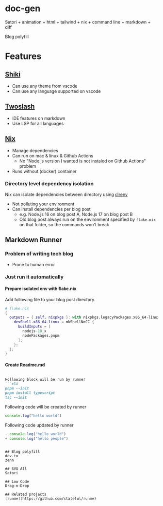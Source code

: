 # doc-gen
Satori + animation + html + tailwind + nix + command line + markdown + diff

Blog polyfill

# Features

## [Shiki](https://github.com/shikijs/shiki)
- Can use any theme from vscode
- Can use any language supported on vscode

## [Twoslash](https://www.npmjs.com/package/@typescript/twoslash)
- IDE features on markdown
- Use LSP for all languages

## [Nix](https://github.com/NixOS/nix)
- Manage dependencies
- Can run on mac & linux & Github Actions
  - No "Node.js version I wanted is not instaled on Github Actions" problem
- Runs without (docker) container

### Directory level dependency isolation
Nix can isolate dependencies between directory using [direnv](https://direnv.net/)
- Not polluting your environment
- Can install dependencies per blog post
  - e.g. Node.js 16 on blog post A, Node.js 17 on blog post B
  - Old blog post always run on the environment specified by `flake.nix` on that folder, so the commands won't break

## Markdown Runner

### Problem of writing tech blog
- Prone to human error

### Just run it automatically

#### Prepare isolated env with flake.nix

Add following file to your blog post directory.
```nix
# flake.nix
{
  outputs = { self, nixpkgs }: with nixpkgs.legacyPackages.x86_64-linux; {
    devShell.x86_64-linux = mkShellNoCC {
      buildInputs = [
        nodejs-18_x
        nodePackages.pnpm
      ];
    };
  };
}
```

#### Create Readme.md

```md

Following block will be run by runner
```cli
pnpm --init
pnpm install typescript
tsc --init
```

Following code will be created by runner
```ts logging.ts
console.log("hello world")
```


Following code updated by runner
```ts diff
- console.log("hello world")
+ console.log("hello people")
```

```

## Blog polyfill
dev.to
zenn

## SVG All
Satori

## Low Code
Drag-n-Drop

## Related projects
[runme](https://github.com/stateful/runme)
